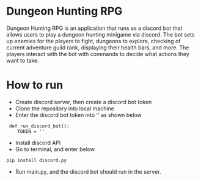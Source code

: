 # Dungeon Hunting RPG
Dungeon Hunting RPG is an application that runs as a discord bot that allows users to play a dungeon hunting minigame via discord. The bot sets up 
enemies for the players to fight, dungeons to explore, checking of current adventure guild rank, displaying their health bars, and more. The players
interact with the bot with commands to decide what actions they want to take. 
# How to run
 - Create discord server, then create a discord bot token
 - Clone the repository into local machine 
 - Enter the discord bot token into '' as shown below
```
 def run_discord_bot():
    TOKEN = ''
```
- Install discord API
- Go to terminal, and enter below
```
pip install discord.py 
```
-  Run main.py, and the discord bot should run in the server.
